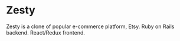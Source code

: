 # Zesty
Zesty is a clone of popular e-commerce platform, Etsy. Ruby on Rails backend. React/Redux frontend.
